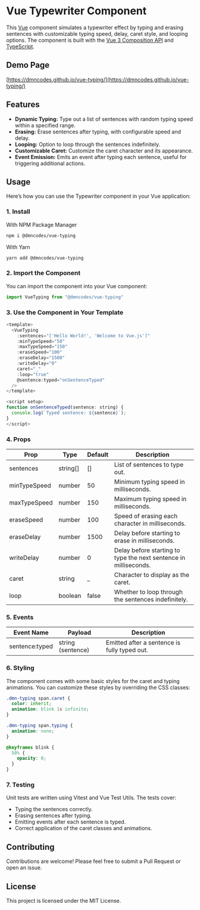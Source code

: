 # Vue Typewriter Component

This [Vue](https://vuejs.org/) component simulates a typewriter effect by typing and erasing sentences with customizable typing speed, delay, caret style, and looping options. The component is built with the [Vue 3 Composition API](https://vuejs.org/guide/extras/composition-api-faq.html) and [TypeScript](https://www.typescriptlang.org/).

## Demo Page
[https://dmncodes.github.io/vue-typing/](https://dmncodes.github.io/vue-typing/)


## Features

- **Dynamic Typing:** Type out a list of sentences with random typing speed within a specified range.
- **Erasing:** Erase sentences after typing, with configurable speed and delay.
- **Looping:** Option to loop through the sentences indefinitely.
- **Customizable Caret:** Customize the caret character and its appearance.
- **Event Emission:** Emits an event after typing each sentence, useful for triggering additional actions.


## Usage
Here’s how you can use the Typewriter component in your Vue application:


### 1. Install

With NPM Package Manager
```bash
npm i @dmncodes/vue-typing
```

With Yarn
```bash
yarn add @dmncodes/vue-typing
```


### 2. Import the Component
You can import the component into your Vue component:

```javascript
import VueTyping from "@dmncodes/vue-typing"
```


### 3. Use the Component in Your Template

```javascript
<template>
  <VueTyping 
    :sentences="['Hello World!', 'Welcome to Vue.js']"
    :minTypeSpeed="50"
    :maxTypeSpeed="150"
    :eraseSpeed="100"
    :eraseDelay="1500"
    :writeDelay="0"
    caret="_"
    :loop="true"
    @sentence:typed="onSentenceTyped"
  />
</template>

<script setup>
function onSentenceTyped(sentence: string) {
  console.log(`Typed sentence: ${sentence}`);
}
</script>
```

### 4. Props

| Prop | Type | Default | Description |
| ---- | ---- | ------- | ----------- |
| sentences | string[] | [] | List of sentences to type out. |
| minTypeSpeed | number | 50 | Minimum typing speed in milliseconds. |
| maxTypeSpeed | number | 150 | Maximum typing speed in milliseconds. |
| eraseSpeed | number | 100 | Speed of erasing each character in milliseconds. |
| eraseDelay | number | 1500 | Delay before starting to erase in milliseconds. |
| writeDelay | number | 0 | Delay before starting to type the next sentence in milliseconds. |
| caret | string | _ | Character to display as the caret. |
| loop | boolean | false | Whether to loop through the sentences indefinitely. |


### 5. Events
| Event Name | Payload | Description |
| ---------- | ------- | ----------- |
| sentence:typed | string (sentence) | Emitted after a sentence is fully typed out. |


### 6. Styling
The component comes with some basic styles for the caret and typing animations. You can customize these styles by overriding the CSS classes:

```css
.dmn-typing span.caret {
  color: inherit;
  animation: blink 1s infinite;
}

.dmn-typing span.typing {
  animation: none;
}

@keyframes blink {
  50% {
    opacity: 0;
  }
}
```

### 7. Testing
Unit tests are written using Vitest and Vue Test Utils. The tests cover:

* Typing the sentences correctly.
* Erasing sentences after typing.
* Emitting events after each sentence is typed.
* Correct application of the caret classes and animations.

## Contributing
Contributions are welcome! Please feel free to submit a Pull Request or open an issue.

## License
This project is licensed under the MIT License.

